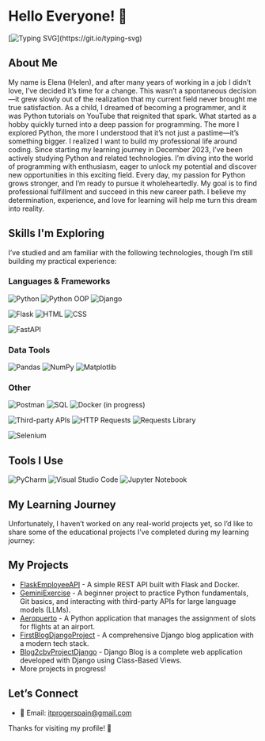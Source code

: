 # Hello Everyone! 👋

[![Typing SVG](https://readme-typing-svg.demolab.com/?lines=I+love+Python;I+am+a+beginner+Python+developer.)](https://git.io/typing-svg)

## About Me
My name is Elena (Helen), and after many years of working in a job I didn’t love, I’ve decided it’s time for a change. This wasn’t a spontaneous decision—it grew slowly out of the realization that my current field never brought me true satisfaction.
As a child, I dreamed of becoming a programmer, and it was Python tutorials on YouTube that reignited that spark. What started as a hobby quickly turned into a deep passion for programming. The more I explored Python, the more I understood that it’s not just a pastime—it’s something bigger. I realized I want to build my professional life around coding.
Since starting my learning journey in December 2023, I’ve been actively studying Python and related technologies. I’m diving into the world of programming with enthusiasm, eager to unlock my potential and discover new opportunities in this exciting field.
Every day, my passion for Python grows stronger, and I’m ready to pursue it wholeheartedly. My goal is to find professional fulfillment and succeed in this new career path. I believe my determination, experience, and love for learning will help me turn this dream into reality.

## Skills I'm Exploring
I’ve studied and am familiar with the following technologies, though I’m still building my practical experience:

### Languages & Frameworks
![Python](https://img.shields.io/badge/-Python-3776AB?style=flat&logo=python&logoColor=white) ![Python OOP](https://img.shields.io/badge/-Python_OOP-3776AB?style=flat&logo=python&logoColor=white) ![Django](https://img.shields.io/badge/-Django-092E20?style=flat&logo=django&logoColor=white) 

![Flask](https://img.shields.io/badge/-Flask-000000?style=flat&logo=flask&logoColor=white) ![HTML](https://img.shields.io/badge/-HTML-E34F26?style=flat&logo=html5&logoColor=white) ![CSS](https://img.shields.io/badge/-CSS-1572B6?style=flat&logo=css3&logoColor=white)

![FastAPI](https://img.shields.io/badge/FastAPI%20(in%20progress)-009688?style=flat&logo=fastapi&logoColor=white)


### Data Tools
![Pandas](https://img.shields.io/badge/-Pandas-150458?style=flat&logo=pandas&logoColor=white) ![NumPy](https://img.shields.io/badge/-NumPy-013243?style=flat&logo=numpy&logoColor=white) ![Matplotlib](https://img.shields.io/badge/-Matplotlib-11557C?style=flat&logo=matplotlib&logoColor=white)

### Other
![Postman](https://img.shields.io/badge/-Postman-FF6C37?style=flat&logo=postman&logoColor=white) ![SQL](https://img.shields.io/badge/-SQL%20-4479A1?style=flat&logo=postgresql&logoColor=white) ![Docker (in progress)](https://img.shields.io/badge/-Docker%20(in_progress)-2496ED?style=flat&logo=docker&logoColor=white) 

![Third-party APIs](https://img.shields.io/badge/-Third_party_APIs-6E40C9?style=flat&logo=apiblueprint&logoColor=white) ![HTTP Requests](https://img.shields.io/badge/-HTTP_Requests-EA580C?style=flat&logo=httpie&logoColor=white) ![Requests Library](https://img.shields.io/badge/-Requests-FF5733?style=flat&logo=python&logoColor=white)

![Selenium](https://img.shields.io/badge/Selenium%20-43B02A?style=flat&logo=selenium&logoColor=white)

  
## Tools I Use
![PyCharm](https://img.shields.io/badge/-PyCharm-000000?style=flat&logo=pycharm&logoColor=white) ![Visual Studio Code](https://img.shields.io/badge/-Visual_Studio_Code-007ACC?style=flat&logo=visual-studio-code&logoColor=white) ![Jupyter Notebook](https://img.shields.io/badge/-Jupyter_Notebook-F37626?style=flat&logo=jupyter&logoColor=white)

## My Learning Journey
Unfortunately, I haven’t worked on any real-world projects yet, so I’d like to share some of the educational projects I’ve completed during my learning journey:

## My Projects
- [FlaskEmployeeAPI](https://github.com/itprogerspain/FlaskEmployeeAPI) - A simple REST API built with Flask and Docker.  
- [GeminiExercise](https://github.com/itprogerspain/GeminiExercise) - A beginner project to practice Python fundamentals, Git basics, and interacting with third-party APIs for large language models (LLMs).  
- [Aeropuerto](https://github.com/itprogerspain/Aeropuerto) - A Python application that manages the assignment of slots for flights at an airport.
- [FirstBlogDjangoProject](https://github.com/itprogerspain/FirstBlogDjangoProject) - A comprehensive Django blog application with a modern tech stack.
- [Blog2cbvProjectDjango](https://github.com/itprogerspain/Blog2cbvProjectDjango) - Django Blog is a complete web application developed with Django using Class-Based Views.
- More projects in progress!

## Let’s Connect
- 📧 Email: itprogerspain@gmail.com

Thanks for visiting my profile! 🚀


